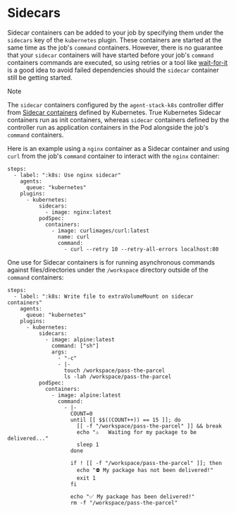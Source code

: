 # Sidecars

Sidecar containers can be added to your job by specifying them under the `sidecars` key of the `kubernetes` plugin. These containers are started at the same time as the job's `command` containers. However, there is no guarantee that your `sidecar` containers will have started before your job's `command` containers commands are executed, so using retries or a tool like [wait-for-it](https://github.com/vishnubob/wait-for-it) is a good idea to avoid failed dependencies should the `sidecar` container still be getting started.

> [!NOTE]
> The `sidecar` containers configured by the `agent-stack-k8s` controller differ from [Sidecar containers](https://kubernetes.io/docs/concepts/workloads/pods/sidecar-containers/) defined by Kubernetes. True Kubernetes Sidecar containers run as init containers, whereas `sidecar` containers defined by the controller run as application containers in the Pod alongside the job's `command` containers.

Here is an example using a `nginx` container as a Sidecar container and using `curl` from the job's `command` container to interact with the `nginx` container:

```
steps:
  - label: ":k8s: Use nginx sidecar"
    agents:
      queue: "kubernetes"
    plugins:
      - kubernetes:
          sidecars:
            - image: nginx:latest
          podSpec:
            containers:
              - image: curlimages/curl:latest
                name: curl
                command:
                  - curl --retry 10 --retry-all-errors localhost:80
```

One use for Sidecar containers is for running asynchronous commands against files/directories under the `/workspace` directory outside of the `command` containers:

```
steps:
  - label: ":k8s: Write file to extraVolumeMount on sidecar containers"
    agents:
      queue: "kubernetes"
    plugins:
      - kubernetes:
          sidecars:
            - image: alpine:latest
              command: ["sh"]
              args:
                - "-c"
                - |-
                  touch /workspace/pass-the-parcel
                  ls -lah /workspace/pass-the-parcel
          podSpec:
            containers:
              - image: alpine:latest
                command:
                  - |-
                    COUNT=0
                    until [[ $$((COUNT++)) == 15 ]]; do
                      [[ -f "/workspace/pass-the-parcel" ]] && break
                      echo "⚠️   Waiting for my package to be delivered..."
                      sleep 1
                    done

                    if ! [[ -f "/workspace/pass-the-parcel" ]]; then
                      echo "⛔ My package has not been delivered!"
                      exit 1
                    fi

                    echo "✅ My package has been delivered!"
                    rm -f "/workspace/pass-the-parcel"
```
